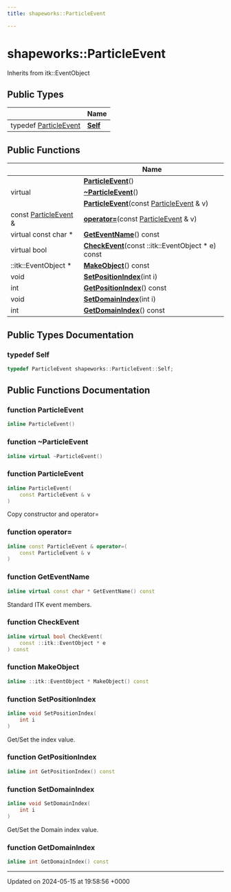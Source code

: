 ```yaml
---
title: shapeworks::ParticleEvent

---
```


# shapeworks::ParticleEvent





Inherits from itk::EventObject

## Public Types

|                | Name           |
| -------------- | -------------- |
| typedef [ParticleEvent](../Classes/classshapeworks_1_1ParticleEvent.md) | **[Self](../Classes/classshapeworks_1_1ParticleEvent.md#typedef-self)**  |

## Public Functions

|                | Name           |
| -------------- | -------------- |
| | **[ParticleEvent](../Classes/classshapeworks_1_1ParticleEvent.md#function-particleevent)**() |
| virtual | **[~ParticleEvent](../Classes/classshapeworks_1_1ParticleEvent.md#function-~particleevent)**() |
| | **[ParticleEvent](../Classes/classshapeworks_1_1ParticleEvent.md#function-particleevent)**(const [ParticleEvent](../Classes/classshapeworks_1_1ParticleEvent.md) & v) |
| const [ParticleEvent](../Classes/classshapeworks_1_1ParticleEvent.md) & | **[operator=](../Classes/classshapeworks_1_1ParticleEvent.md#function-operator=)**(const [ParticleEvent](../Classes/classshapeworks_1_1ParticleEvent.md) & v) |
| virtual const char * | **[GetEventName](../Classes/classshapeworks_1_1ParticleEvent.md#function-geteventname)**() const |
| virtual bool | **[CheckEvent](../Classes/classshapeworks_1_1ParticleEvent.md#function-checkevent)**(const ::itk::EventObject * e) const |
| ::itk::EventObject * | **[MakeObject](../Classes/classshapeworks_1_1ParticleEvent.md#function-makeobject)**() const |
| void | **[SetPositionIndex](../Classes/classshapeworks_1_1ParticleEvent.md#function-setpositionindex)**(int i) |
| int | **[GetPositionIndex](../Classes/classshapeworks_1_1ParticleEvent.md#function-getpositionindex)**() const |
| void | **[SetDomainIndex](../Classes/classshapeworks_1_1ParticleEvent.md#function-setdomainindex)**(int i) |
| int | **[GetDomainIndex](../Classes/classshapeworks_1_1ParticleEvent.md#function-getdomainindex)**() const |

## Public Types Documentation

### typedef Self

```cpp
typedef ParticleEvent shapeworks::ParticleEvent::Self;
```


## Public Functions Documentation

### function ParticleEvent

```cpp
inline ParticleEvent()
```


### function ~ParticleEvent

```cpp
inline virtual ~ParticleEvent()
```


### function ParticleEvent

```cpp
inline ParticleEvent(
    const ParticleEvent & v
)
```


Copy constructor and operator= 


### function operator=

```cpp
inline const ParticleEvent & operator=(
    const ParticleEvent & v
)
```


### function GetEventName

```cpp
inline virtual const char * GetEventName() const
```


Standard ITK event members. 


### function CheckEvent

```cpp
inline virtual bool CheckEvent(
    const ::itk::EventObject * e
) const
```


### function MakeObject

```cpp
inline ::itk::EventObject * MakeObject() const
```


### function SetPositionIndex

```cpp
inline void SetPositionIndex(
    int i
)
```


Get/Set the index value. 


### function GetPositionIndex

```cpp
inline int GetPositionIndex() const
```


### function SetDomainIndex

```cpp
inline void SetDomainIndex(
    int i
)
```


Get/Set the Domain index value. 


### function GetDomainIndex

```cpp
inline int GetDomainIndex() const
```


-------------------------------

Updated on 2024-05-15 at 19:58:56 +0000